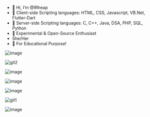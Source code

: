 - 👋 Hi, I’m @IRheap
- 🌱 Client-side Scripting languages:      HTML, CSS, Javascript, VB.Net, Flutter-Dart
- 🌱 Server-side Scripting languages:
  C, C++, Java, DSA, PHP, SQL, Python
- 🌱 Experimental & Open-Source Enthusiast
- She/Her
- 🌱 For Educational Purpose!
  
<!---
IRheap/IRheap is a ✨ special ✨ repository because its `README.md` (this file) appears on your GitHub profile.
You can click the Preview link to take a look at your changes.
--->
![image](https://github.com/IRheap/IRheap/assets/165073790/89032f47-21cb-48c8-a15b-a280f1fe6905)

![git2](https://github.com/IRheap/IRheap/assets/165073790/1d1db1f3-6f6d-427a-b5a5-537633e9bb0e)

![image](https://github.com/IRheap/IRheap/assets/165073790/ae763fed-3c04-4cac-a342-5bca422aec62)

![image](https://github.com/IRheap/IRheap/assets/165073790/55e27138-0926-4139-b3d1-9992a60e2c80)

![image](https://github.com/IRheap/IRheap/assets/165073790/4a481034-3a5e-4492-a36c-d0bfe35c315c)

![git1](https://github.com/IRheap/IRheap/assets/165073790/d4fbc47d-a9c2-4c93-b87d-382444d9a9b1)

![image](https://github.com/IRheap/IRheap/assets/165073790/cb1650f8-9f32-4eb6-a4a6-8b22b71c038d)

